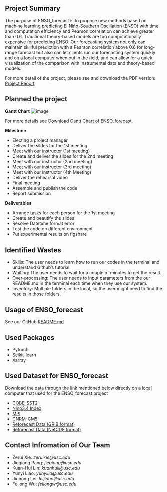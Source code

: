 ## Project Summary

The purpose of ENSO_forecast is to propose new methods based on machine learning predicting El Niño-Southern Oscillation (ENSO) with time and computation efficiency and Pearson correlation can achieve greater than 0.6. Traditional theory-based models are too computationally expensive for predicting ENSO. Our forecasting system not only can maintain skillful prediction with a Pearson correlation above 0.6 for long-range forecast but also can let clients run our forecasting system quickly and on a local computer when out in the field, and can allow for a quick visualization of the comparison with instrumental data and theory-based models.

For more detail of the project, please see and download the PDF version: [Project Report](https://drive.google.com/file/d/1YA-Mb4x6w3TkHmBUk-0NR6_mlWSuA8MX/view?usp=sharing)

## Planned the project 
**Gantt Chart**
![image](https://ds-560.github.io/ENSO_forecast/gantt_chart_week1.jpg)

For more details see [ Download Gantt Chart of ENSO_forecast](https://ds-560.github.io/ENSO_forecast/PROJECT_GANTT_CHART.xlsx).

**Milestone**
- Electing a project manager
- Deliver the sildes for the 1st meeting
- Meet with our instructor (1st meeting) 
- Create and deliver the sildes for the 2nd meeting
- Meet with our instructor (2nd meeting) 
- Meet with our instructor (3rd meeting)
- Meet with our instructor (4th Meeting)
- Deliver the rehearsal video
- Final meeting
- Assemble and publish the code
- Report submission

**Deliverables**
- Arrange tasks for each person for the 1st meeting
- Create and beautify the sildes
- Resolve Datetime format error
- Test the code on different environment
- Put experimental results on figshare

## Identified Wastes
- Skills: The user needs to learn how to run our codes in the terminal and understand Github’s tutorial.
- Waiting: The user needs to wait for a couple of minutes to get the result.
- Over-processing: The user needs to input parameters from the our README.md in the terminal each time when they use our system.
- Inventory: Multiple folders in the local, so the user might need to find the results in those folders.

## Usage of ENSO_forecast
See our GitHub [README.md](https://github.com/DS-560/ENSO_forecast/blob/main/README.md)

## Used Packages
- Pytorch
- Scikit-learn
- Xarray

## Used Dataset for ENSO_forecast
Download the data through the link mentioned below directly on a local computer that used for the ENSO_forecast project

- [COBE-SST2](http://portal.nersc.gov/project/dasrepo/AGU_ML_Tutorial/sst.mon.mean.trefadj.anom.1880to2018.nc)
- [Nino3.4 Index](http://portal.nersc.gov/project/dasrepo/AGU_ML_Tutorial/nino34.long.anom.data.txt)
- [MPI](http://portal.nersc.gov/project/dasrepo/AMS_ML_Tutorial/MPI_tas_anomalies_regridded.nc)
- [CNRM-CM5](http://portal.nersc.gov/project/dasrepo/AMS_ML_Tutorial/CNRM_tas_anomalies_regridded.nc)
- [Reforecast Data (GRIB format)](https://drive.google.com/file/d/1I5-zCzZgjZjfCAEPfSZaChRw0BHEdooP/view?usp=sharing)
- [Reforecast Data (NetCDF format)](https://drive.google.com/file/d/1fW3Dbm3DAPjIb64AlN4kjctwj3rRsDmW/view?usp=sharing)


## Contact Infromation of Our Team
- Zerui Xie: _zeruixie@usc.edu_
- Jieqiong Pang: _jieqiong@usc.edu_
- Kuan-Hui Lin: _kuanhuil@usc.edu_  
- Yunyi Liao: _yunyilia@usc.edu_
- Jinhong Lei: _leijinho@usc.edu_
- Feilong Wu: _feilongw@usc.edu_
